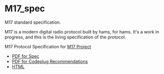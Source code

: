 # M17_spec
M17 standard specification.

M17 is a modern digital radio protocol built by hams, for hams. 
It's a work in progress, and this is the living specification of the protocol.

M17 Protocol Specification for [M17 Project](http://m17project.org/)

 * [PDF for Spec](https://github.com/M17-Project/M17_spec/blob/master/M17ProtocolSpecification.pdf)
 * [PDF for Codeplug Recommendations](https://github.com/M17-Project/M17_spec/blob/master/M17ProtocolCodeplug.pdf)
 * [HTML](https://m17-protocol-specification.readthedocs.io/en/latest/)
